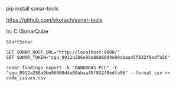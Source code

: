 pip install sonar-tools

https://github.com/okorach/sonar-tools

In: C:\SonarQube
```
StartSonar
```
```
SET SONAR_HOST_URL="http://localhost:9000/"
SET SONAR_TOKEN="squ_0912a286a9be86060d4e00abaa45f832f0edfa56"

sonar-findings-export -k "BANOBRAS-PCC" -t "squ_0912a286a9be86060d4e00abaa45f832f0edfa56" --format csv >> code_issues.csv
```
